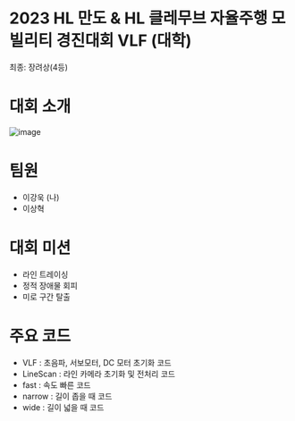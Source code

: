 # 2023 HL 만도 & HL 클레무브 자율주행 모빌리티 경진대회 VLF (대학)
최종: 장려상(4등)

# 대회 소개
![image](https://github.com/powerslam/KookminVLF/assets/97532643/6e23b6ca-5871-4832-b745-f7625c102ff8)

# 팀원
* 이강욱 (나)
* 이상혁

# 대회 미션
* 라인 트레이싱
* 정적 장애물 회피
* 미로 구간 탈출

# 주요 코드
* VLF      : 초음파, 서보모터, DC 모터 초기화 코드
* LineScan : 라인 카메라 초기화 및 전처리 코드
* fast     : 속도 빠른 코드
* narrow   : 길이 좁을 때 코드
* wide     : 길이 넓을 때 코드
